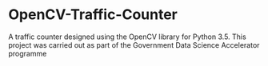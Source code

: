 # OpenCV-Traffic-Counter
A traffic counter designed using the OpenCV library for Python 3.5. This project was carried out as part of the Government Data Science Accelerator programme
